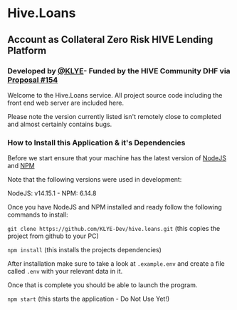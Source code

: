 # Hive.Loans #
## Account as Collateral Zero Risk HIVE Lending Platform ##
### Developed by [@KLYE](https://peakd.com/@klye)- Funded by the HIVE Community DHF via [Proposal #154](https://peakd.com/proposals/154) ###

Welcome to the Hive.Loans service. All project source code including the front end web server are included here.

Please note the version currently listed isn't remotely close to completed and almost certainly contains bugs.

### How to Install this Application & it's Dependencies ###

Before we start ensure that your machine has the latest version of [NodeJS](https://nodejs.org/en/download/) and [NPM](https://www.npmjs.com/get-npm)

Note that the following versions were used in development:

NodeJS: v14.15.1 - NPM: 6.14.8

Once you have NodeJS and NPM installed and ready follow the following commands to install:

`git clone https://github.com/KLYE-Dev/hive.loans.git`
(this copies the project from github to your PC)


`npm install`
(this installs the projects dependencies)


After installation make sure to take a look at `.example.env` and create a file called `.env` with your relevant data in it.


Once that is complete you should be able to launch the program.

`npm start`
(this starts the application - Do Not Use Yet!)

